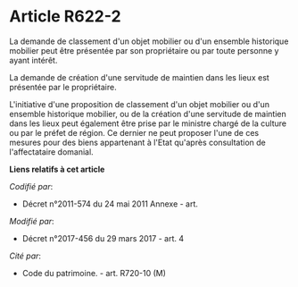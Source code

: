 # Article R622-2

La demande de classement d'un objet mobilier ou d'un ensemble historique mobilier peut être présentée par son propriétaire ou
par toute personne y ayant intérêt.

La demande de création d'une servitude de maintien dans les lieux est présentée par le propriétaire. 

L'initiative d'une proposition de classement d'un objet mobilier ou d'un ensemble historique mobilier, ou de la création
d'une servitude de maintien dans les lieux peut également être prise par le ministre chargé de la culture ou par le préfet de
région. Ce dernier ne peut proposer l'une de ces mesures pour des biens appartenant à l'Etat qu'après consultation de
l'affectataire domanial.

**Liens relatifs à cet article**

_Codifié par_:

  - Décret n°2011-574 du 24 mai 2011 Annexe - art.

_Modifié par_:

  - Décret n°2017-456 du 29 mars 2017 - art. 4

_Cité par_:

  - Code du patrimoine. - art. R720-10 (M)
